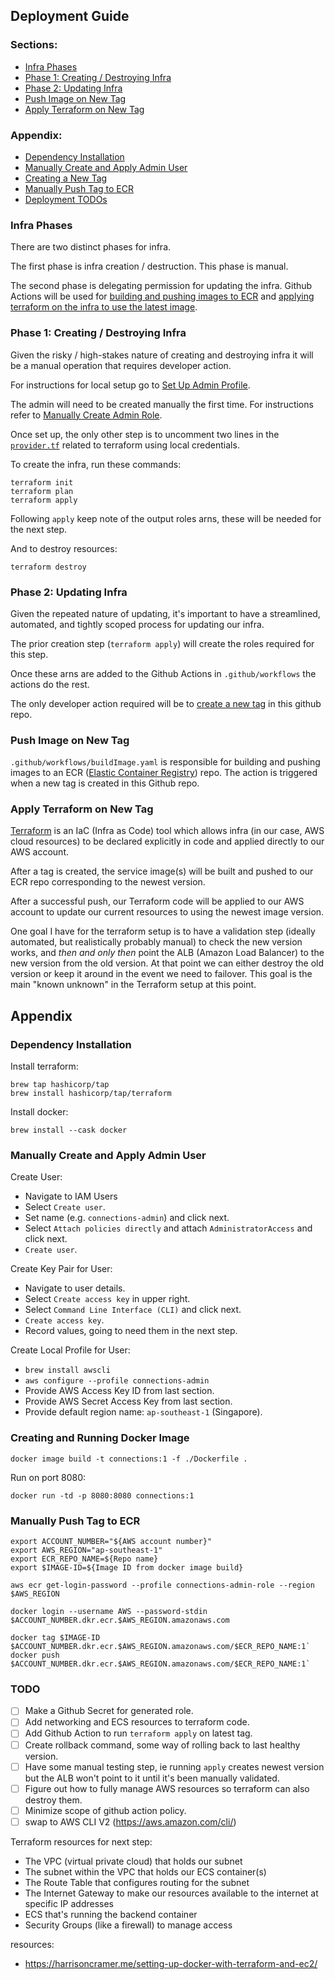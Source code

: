 ## Deployment Guide

### Sections:
- [Infra Phases](#infra-phases)
- [Phase 1: Creating / Destroying Infra](#phase-1-creating--destroying-infra)
- [Phase 2: Updating Infra](#phase-2-updating-infra-)
- [Push Image on New Tag](#push-image-on-new-tag-)
- [Apply Terraform on New Tag](#apply-terraform-on-new-tag)

### Appendix: 
- [Dependency Installation](#dependency-installation-)
- [Manually Create and Apply Admin User](#manually-create-and-apply-admin-user)
- [Creating a New Tag](#creating-a-new-tag)
- [Manually Push Tag to ECR](#manually-push-tag-to-ecr-)
- [Deployment TODOs](#todo)

### Infra Phases

There are two distinct phases for infra.

The first phase is infra creation / destruction. This phase is manual.

The second phase is delegating permission for updating the infra. Github Actions will be used for [building and pushing images to ECR](#push-image-on-tag) and [applying terraform on the infra to use the latest image](#apply-terraform-on-new-tag). 

### Phase 1: Creating / Destroying Infra

Given the risky / high-stakes nature of creating and destroying infra it will be a manual operation that requires developer action. 

For instructions for local setup go to [Set Up Admin Profile](#set-up-admin-profile-).

The admin will need to be created manually the first time. For instructions refer to [Manually Create Admin Role](#manually-create-admin-role-).

Once set up, the only other step is to uncomment two lines in the [`provider.tf`](provider.tf) related to terraform using local credentials. 

To create the infra, run these commands: 
``` 
terraform init
terraform plan
terraform apply
```

Following `apply` keep note of the output roles arns, these will be needed for the next step.

And to destroy resources: 
``` 
terraform destroy
```

### Phase 2: Updating Infra 

Given the repeated nature of updating, it's important to have a streamlined, automated, and tightly scoped process for updating our infra. 

The prior creation step (`terraform apply`) will create the roles required for this step. 

Once these arns are added to the Github Actions in `.github/workflows` the actions do the rest. 

The only developer action required will be to [create a new tag](#creating-a-new-tag) in this github repo. 

### Push Image on New Tag
`.github/workflows/buildImage.yaml` is responsible for building and pushing images to an ECR ([Elastic Container Registry](https://aws.amazon.com/ecr/)) repo. The action is triggered when a new tag is created in this Github repo.

### Apply Terraform on New Tag

[Terraform](https://www.terraform.io/) is an IaC (Infra as Code) tool which allows infra (in our case, AWS cloud resources) to be declared explicitly in code and applied directly to our AWS account.

After a tag is created, the service image(s) will be built and pushed to our ECR repo corresponding to the newest version.

After a successful push, our Terraform code will be applied to our AWS account to update our current resources to using the newest image version.

One goal I have for the terraform setup is to have a validation step (ideally automated, but realistically probably manual) to check the new version works, and _then and only then_ point the ALB (Amazon Load Balancer) to the new version from the old version. At that point we can either destroy the old version or keep it around in the event we need to failover. This goal is the main "known unknown" in the Terraform setup at this point.

## Appendix

### Dependency Installation 

Install terraform:
``` 
brew tap hashicorp/tap
brew install hashicorp/tap/terraform
```

Install docker:
``` 
brew install --cask docker
```

### Manually Create and Apply Admin User

Create User: 
- Navigate to IAM Users
- Select `Create user`.
- Set name (e.g. `connections-admin`) and click next.
- Select `Attach policies directly` and attach `AdministratorAccess` and click next. 
- `Create user`.

Create Key Pair for User:
- Navigate to user details.
- Select `Create access key` in upper right. 
- Select `Command Line Interface (CLI)` and click next.
- `Create access key`.
- Record values, going to need them in the next step. 

Create Local Profile for User: 
- `brew install awscli`
- `aws configure --profile connections-admin`
- Provide AWS Access Key ID from last section.
- Provide AWS Secret Access Key from last section. 
- Provide default region name: `ap-southeast-1` (Singapore).


### Creating and Running Docker Image 
``` 
docker image build -t connections:1 -f ./Dockerfile .
```

Run on port 8080:
``` 
docker run -td -p 8080:8080 connections:1
```

### Manually Push Tag to ECR 

``` 
export ACCOUNT_NUMBER="${AWS account number}"
export AWS_REGION="ap-southeast-1"
export ECR_REPO_NAME=${Repo name} 
export $IMAGE-ID=${Image ID from docker image build}

aws ecr get-login-password --profile connections-admin-role --region $AWS_REGION 

docker login --username AWS --password-stdin $ACCOUNT_NUMBER.dkr.ecr.$AWS_REGION.amazonaws.com 

docker tag $IMAGE-ID $ACCOUNT_NUMBER.dkr.ecr.$AWS_REGION.amazonaws.com/$ECR_REPO_NAME:1`
docker push $ACCOUNT_NUMBER.dkr.ecr.$AWS_REGION.amazonaws.com/$ECR_REPO_NAME:1`
```

### TODO
- [ ] Make a Github Secret for generated role.
- [ ] Add networking and ECS resources to terraform code.
- [ ] Add Github Action to run `terraform apply` on latest tag.
- [ ] Create rollback command, some way of rolling back to last healthy version.
- [ ] Have some manual testing step, ie running `apply` creates newest version but the ALB won't point to it until it's been manually validated.
- [ ] Figure out how to fully manage AWS resources so terraform can also destroy them.
- [ ] Minimize scope of github action policy.
- [ ] swap to AWS CLI V2 (https://aws.amazon.com/cli/)

Terraform resources for next step: 
- The VPC (virtual private cloud) that holds our subnet
- The subnet within the VPC that holds our ECS container(s)
- The Route Table that configures routing for the subnet
- The Internet Gateway to make our resources available to the internet at specific IP addresses
- ECS that's running the backend container
- Security Groups (like a firewall) to manage access

resources:
- https://harrisoncramer.me/setting-up-docker-with-terraform-and-ec2/
